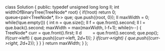 class Solution {
public:
typedef unsigned long long ll;
int widthOfBinaryTree(TreeNode* root) {
if(!root)
return 0;
queue<pair<TreeNode*, ll>> que;
que.push({root, 0});
ll maxWidth = 0;
while(!que.empty()) {
int n = que.size();
ll f = que.front().second;
ll l = que.back().second;
maxWidth = max(maxWidth, l-f+1);
while(n--) {
TreeNode* curr = que.front().first;
ll d          = que.front().second;
que.pop();
if(curr->left) {
que.push({curr->left, 2*d+1});
}
if(curr->right) {
que.push({curr->right, 2*d+2});
}
}
}
return maxWidth;
}
};
